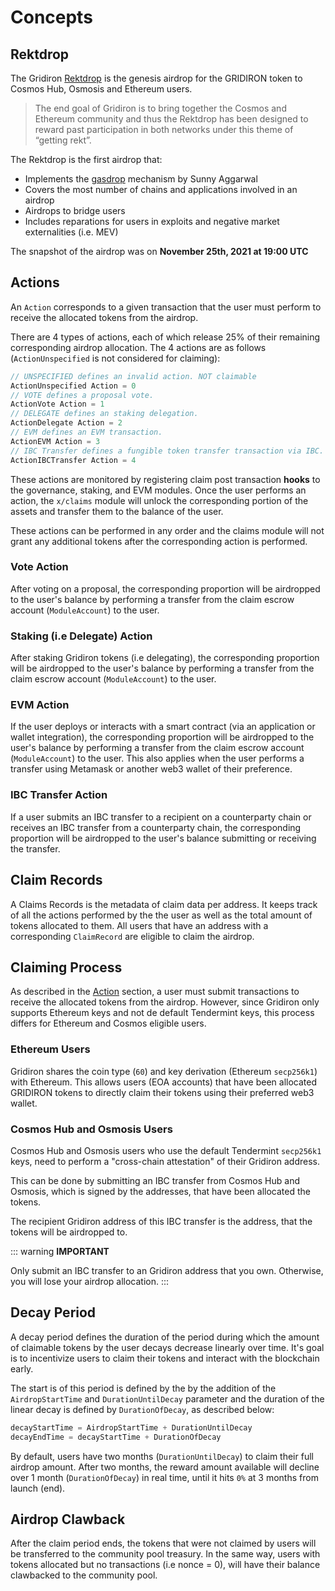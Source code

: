 <!--
order: 1
-->

# Concepts

## Rektdrop

The Gridiron [Rektdrop](https://gridiron.blog/the-gridiron-rektdrop-abbe931ba823) is the genesis airdrop for the GRIDIRON token to Cosmos Hub, Osmosis and Ethereum users.

> The end goal of Gridiron is to bring together the Cosmos and Ethereum community and thus the Rektdrop has been designed to reward past participation in both networks under this theme of “getting rekt”.

The Rektdrop is the first airdrop that:

- Implements the [gasdrop](https://www.sunnya97.com/blog/gasdrop) mechanism by Sunny Aggarwal
- Covers the most number of chains and applications involved in an airdrop
- Airdrops to bridge users
- Includes reparations for users in exploits and negative market externalities (i.e. MEV)

The snapshot of the airdrop was on **November 25th, 2021 at 19:00 UTC**

## Actions

An `Action` corresponds to a given transaction that the user must perform to receive the allocated tokens from the airdrop.

There are 4 types of actions, each of which release 25% of their remaining corresponding airdrop allocation. The 4 actions are as follows (`ActionUnspecified` is not considered for claiming):

```go
// UNSPECIFIED defines an invalid action. NOT claimable
ActionUnspecified Action = 0
// VOTE defines a proposal vote.
ActionVote Action = 1
// DELEGATE defines an staking delegation.
ActionDelegate Action = 2
// EVM defines an EVM transaction.
ActionEVM Action = 3
// IBC Transfer defines a fungible token transfer transaction via IBC.
ActionIBCTransfer Action = 4
```

These actions are monitored by registering claim post transaction **hooks** to the governance, staking, and EVM modules. Once the user performs an action, the `x/claims` module will unlock the corresponding portion of the assets and transfer them to the balance of the user.

These actions can be performed in any order and the claims module will not grant any additional tokens after the corresponding action is performed.

### Vote Action

After voting on a proposal, the corresponding proportion will be airdropped to the user's balance by performing a transfer from the claim escrow account (`ModuleAccount`) to the user.

### Staking (i.e Delegate) Action

After staking Gridiron tokens (i.e delegating), the corresponding proportion will be airdropped to the user's balance by performing a transfer from the claim escrow account (`ModuleAccount`) to the user.

### EVM Action

If the user deploys or interacts with a smart contract (via an application or wallet integration), the corresponding proportion will be airdropped to the user's balance by performing a transfer from the claim escrow account (`ModuleAccount`) to the user. This also applies when the user performs a transfer using Metamask or another web3 wallet of their preference.

### IBC Transfer Action

If a user submits an IBC transfer to a recipient on a counterparty chain or receives an IBC transfer from a counterparty chain, the corresponding proportion will be airdropped to the user's balance submitting or receiving the transfer.

## Claim Records

A Claims Records is the metadata of claim data per address. It keeps track of all the actions performed by the the user as well as the total amount of tokens allocated to them. All users that have an address with a corresponding `ClaimRecord` are eligible to claim the airdrop.

## Claiming Process

As described in the [Action](#action) section, a user must submit transactions to receive the allocated tokens from the airdrop. However, since Gridiron only supports Ethereum keys and not de default Tendermint keys, this process differs for Ethereum and Cosmos eligible users.

### Ethereum Users

Gridiron shares the coin type (`60`) and key derivation (Ethereum `secp256k1`) with Ethereum. This allows users (EOA accounts) that have been allocated GRIDIRON tokens to directly claim their tokens using their preferred web3 wallet.

### Cosmos Hub and Osmosis Users

Cosmos Hub and Osmosis users who use the default Tendermint `secp256k1` keys, need to perform a "cross-chain attestation" of their Gridiron address.

This can be done by submitting an IBC transfer from Cosmos Hub and Osmosis, which is signed by the addresses, that have been allocated the tokens.

The recipient Gridiron address of this IBC transfer is the address, that the tokens will be airdropped to.

::: warning
**IMPORTANT**

Only submit an IBC transfer to an Gridiron address that you own. Otherwise, you will lose your airdrop allocation.
:::

## Decay Period

A decay period defines the duration of the period during which the amount of claimable tokens by the user decays decrease linearly over time. It's goal is to incentivize users to claim their tokens and interact with the blockchain early.

The start is of this period is defined by the by the addition of the `AirdropStartTime` and `DurationUntilDecay` parameter and the duration of the linear decay is defined by `DurationOfDecay`, as described below:

```go
decayStartTime = AirdropStartTime + DurationUntilDecay
decayEndTime = decayStartTime + DurationOfDecay
```

By default, users have two months (`DurationUntilDecay`) to claim their full airdrop amount. After two months, the reward amount available will decline over 1 month (`DurationOfDecay`) in real time, until it hits `0%` at 3 months from launch (end).

## Airdrop Clawback

After the claim period ends, the tokens that were not claimed by users will be transferred to the community pool treasury. In the same way, users with tokens allocated but no transactions (i.e nonce = 0), will have their balance clawbacked to the community pool.

